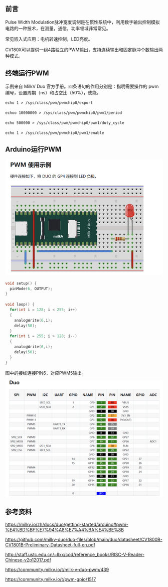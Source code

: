 ## 前言

Pulse Width Modulation脉冲宽度调制是在惯性系统中，利用数字输出控制模拟电路的一种技术，在测量，通信，功率领域非常常见。

常见嵌入式应用：电机转速控制，LED亮度。

CV180X可以提供一组4路独立的PWM输出，支持连续输出和固定脉冲个数输出两种模式。

## 终端运行PWM

示例来自 MilkV Duo 官方手册。四条语句的作用分别是：指明需要操作的 pwm 编号，设置周期（ns）和占空比（50%），使能。

```shell
echo 1 > /sys/class/pwm/pwmchip0/export

echoo 10000000 > /sys/class/pwm/pwmchip0/pwm1/period

echo 500000 > /sys/class/pwm/pwmchip0/pwm1/duty_cycle

echo 1 > /sys/class/pwm/pwmchip0/pwm1/enable
```

## Arduino运行PWM

![1725598512085](https://raw.githubusercontent.com/Jingqing3948/FigureBed/main/mdImages/202409091016159.jpg)

```c
void setup() {
  pinMode(6, OUTPUT);
}

void loop() {
  for(int i = 128; i < 255; i++)
  {
    analogWrite(6,i);
    delay(50);
  }
  for(int i = 255; i > 128; i--)
  {
    analogWrite(6,i);
    delay(50);
  }
}
```

图中的接线连接PIN6，对应PWM5输出。

![1725600022148](https://raw.githubusercontent.com/Jingqing3948/FigureBed/main/mdImages/202409091020587.jpg)

## 参考资料

https://milkv.io/zh/docs/duo/getting-started/arduino#pwm-%E4%BD%BF%E7%94%A8%E7%A4%BA%E4%BE%8B

https://github.com/milkv-duo/duo-files/blob/main/duo/datasheet/CV1800B-CV1801B-Preliminary-Datasheet-full-en.pdf

http://staff.ustc.edu.cn/~llxx/cod/reference_books/RISC-V-Reader-Chinese-v2p12017.pdf

https://community.milkv.io/t/milk-v-duo-pwm/439

https://community.milkv.io/t/pwm-gpio/1517